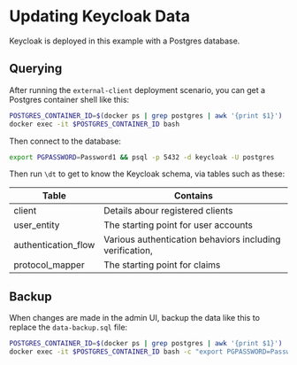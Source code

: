 # Updating Keycloak Data

Keycloak is deployed in this example with a Postgres database.

## Querying

After running the `external-client` deployment scenario, you can get a Postgres container shell like this:

```bash
POSTGRES_CONTAINER_ID=$(docker ps | grep postgres | awk '{print $1}')
docker exec -it $POSTGRES_CONTAINER_ID bash
```

Then connect to the database:

```bash
export PGPASSWORD=Password1 && psql -p 5432 -d keycloak -U postgres
```

Then run `\dt` to get to know the Keycloak schema, via tables such as these:

| Table | Contains |
| ----- | -------- |
| client | Details abour registered clients |
| user_entity | The starting point for user accounts |
| authentication_flow | Various authentication behaviors including verification,  |
| protocol_mapper | The starting point for claims |

## Backup

When changes are made in the admin UI, backup the data like this to replace the `data-backup.sql` file:

```bash
POSTGRES_CONTAINER_ID=$(docker ps | grep postgres | awk '{print $1}')
docker exec -it $POSTGRES_CONTAINER_ID bash -c "export PGPASSWORD=Password1 && pg_dump -U postgres -d keycloak" > ./data-backup.sql
```
